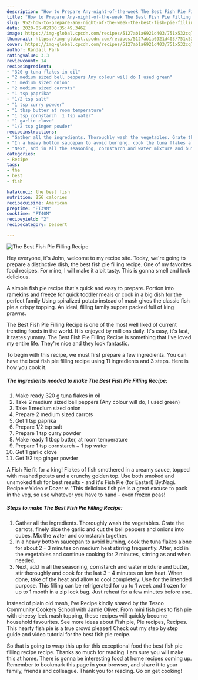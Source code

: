 ```yaml
---
description: "How to Prepare Any-night-of-the-week The Best Fish Pie Filling Recipe"
title: "How to Prepare Any-night-of-the-week The Best Fish Pie Filling Recipe"
slug: 952-how-to-prepare-any-night-of-the-week-the-best-fish-pie-filling-recipe
date: 2020-05-02T00:35:49.346Z
image: https://img-global.cpcdn.com/recipes/5127ab1a6921d403/751x532cq70/the-best-fish-pie-filling-recipe-recipe-main-photo.jpg
thumbnail: https://img-global.cpcdn.com/recipes/5127ab1a6921d403/751x532cq70/the-best-fish-pie-filling-recipe-recipe-main-photo.jpg
cover: https://img-global.cpcdn.com/recipes/5127ab1a6921d403/751x532cq70/the-best-fish-pie-filling-recipe-recipe-main-photo.jpg
author: Randall Park
ratingvalue: 3.3
reviewcount: 14
recipeingredient:
- "320 g tuna flakes in oil"
- "2 medium sized bell peppers Any colour will do I used green"
- "1 medium sized onion"
- "2 medium sized carrots"
- "1 tsp paprika"
- "1/2 tsp salt"
- "1 tsp curry powder"
- "1 tbsp butter at room temperature"
- "1 tsp cornstarch  1 tsp water"
- "1 garlic clove"
- "1/2 tsp ginger powder"
recipeinstructions:
- "Gather all the ingredients. Thoroughly wash the vegetables. Grate the carrots, finely dice the garlic and cut the bell peppers and onions into cubes. Mix the water and cornstarch together."
- "In a heavy bottom saucepan to avoid burning, cook the tuna flakes alone for about 2 - 3 minutes on medium heat stirring frequently. After, add in the vegetables and continue cooking for 2 minutes, stirring as and when needed."
- "Next, add in all the seasoning, cornstarch and water mixture and butter, stir thoroughly and cook for the last 3 - 4 minutes on low heat. When done, take of the heat and allow to cool completely. Use for the intended purpose. This filling can be refrigerated for up to 1 week and frozen for up to 1 month in a zip lock bag. Just reheat for a few minutes before use."
categories:
- Recipe
tags:
- the
- best
- fish

katakunci: the best fish 
nutrition: 256 calories
recipecuisine: American
preptime: "PT39M"
cooktime: "PT40M"
recipeyield: "2"
recipecategory: Dessert

---
```



![The Best Fish Pie Filling Recipe](https://img-global.cpcdn.com/recipes/5127ab1a6921d403/751x532cq70/the-best-fish-pie-filling-recipe-recipe-main-photo.jpg)

Hey everyone, it's John, welcome to my recipe site. Today, we're going to prepare a distinctive dish, the best fish pie filling recipe. One of my favorites food recipes. For mine, I will make it a bit tasty. This is gonna smell and look delicious.

A simple fish pie recipe that&#39;s quick and easy to prepare. Portion into ramekins and freeze for quick toddler meals or cook in a big dish for the perfect family Using spiralized potato instead of mash gives the classic fish pie a crispy topping. An ideal, filling family supper packed full of king prawns.

The Best Fish Pie Filling Recipe is one of the most well liked of current trending foods in the world. It is enjoyed by millions daily. It's easy, it's fast, it tastes yummy. The Best Fish Pie Filling Recipe is something that I've loved my entire life. They're nice and they look fantastic.


To begin with this recipe, we must first prepare a few ingredients. You can have the best fish pie filling recipe using 11 ingredients and 3 steps. Here is how you cook it.

<!--inarticleads1-->

##### The ingredients needed to make The Best Fish Pie Filling Recipe:

1. Make ready 320 g tuna flakes in oil
1. Take 2 medium sized bell peppers (Any colour will do, I used green)
1. Take 1 medium sized onion
1. Prepare 2 medium sized carrots
1. Get 1 tsp paprika
1. Prepare 1/2 tsp salt
1. Prepare 1 tsp curry powder
1. Make ready 1 tbsp butter, at room temperature
1. Prepare 1 tsp cornstarch + 1 tsp water
1. Get 1 garlic clove
1. Get 1/2 tsp ginger powder


A Fish Pie fit for a king! Flakes of fish smothered in a creamy sauce, topped with mashed potato and a crunchy golden top. Use both smoked and unsmoked fish for best results - and it&#39;s Fish Pie (for Easter!) By:Nagi. Recipe v Video v Dozer v. &#34;This delicious fish pie is a great excuse to pack in the veg, so use whatever you have to hand - even frozen peas! 

<!--inarticleads2-->

##### Steps to make The Best Fish Pie Filling Recipe:

1. Gather all the ingredients. Thoroughly wash the vegetables. Grate the carrots, finely dice the garlic and cut the bell peppers and onions into cubes. Mix the water and cornstarch together.
1. In a heavy bottom saucepan to avoid burning, cook the tuna flakes alone for about 2 - 3 minutes on medium heat stirring frequently. After, add in the vegetables and continue cooking for 2 minutes, stirring as and when needed.
1. Next, add in all the seasoning, cornstarch and water mixture and butter, stir thoroughly and cook for the last 3 - 4 minutes on low heat. When done, take of the heat and allow to cool completely. Use for the intended purpose. This filling can be refrigerated for up to 1 week and frozen for up to 1 month in a zip lock bag. Just reheat for a few minutes before use.


Instead of plain old mash, I&#39;ve Recipe kindly shared by the Tesco Community Cookery School with Jamie Oliver. From mini fish pies to fish pie with cheesy leek mash topping, these recipes will quickly become household favourites. See more ideas about Fish pie, Pie recipes, Recipes. This hearty fish pie is a true crowd pleaser! Check out my step by step guide and video tutorial for the best fish pie recipe. 

So that is going to wrap this up for this exceptional food the best fish pie filling recipe recipe. Thanks so much for reading. I am sure you will make this at home. There is gonna be interesting food at home recipes coming up. Remember to bookmark this page in your browser, and share it to your family, friends and colleague. Thank you for reading. Go on get cooking!

